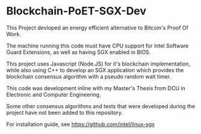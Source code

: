# Blockchain-PoET-SGX-Dev
This Project devloped an energy efficient alternative to Bitcoin's Proof Of Work.

The machine running this code must have CPU support for Intel Software Guard Extensions, as well as having SGX enabled in BIOS.

This project uses Javascript (Node.JS) for it's blockchain implementation, while also using C++ to develop an SGX application which provides the blockchain consensus algorithm with a pseudo random wait timer.

This code was development inline with my Master's Thesis from DCU in Electronic and Computer Engineering.

Some other consensus algorithms and tests that were developed during the project have not been added to this repository.

For installation guide, see https://github.com/intel/linux-sgx
